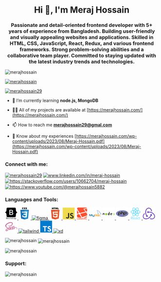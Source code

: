 <h1 align="center">Hi 👋, I'm Meraj Hossain</h1>
<h3 align="center">Passionate and detail-oriented frontend developer with 5+ years of experience from Bangladesh. Building user-friendly and visually appealing websites and applications. Skilled in HTML, CSS, JavaScript, React, Redux, and various frontend frameworks. Strong problem-solving abilities and a collaborative team player. Committed to staying updated with the latest industry trends and technologies.</h3>

<p align="left"> <img src="https://komarev.com/ghpvc/?username=merajhossain&label=Profile%20views&color=0e75b6&style=flat" alt="merajhossain" /> </p>

<p align="left"> <a href="https://github.com/ryo-ma/github-profile-trophy"><img src="https://github-profile-trophy.vercel.app/?username=merajhossain" alt="merajhossain" /></a> </p>

<p align="left"> <a href="https://twitter.com/merajhossain29" target="blank"><img src="https://img.shields.io/twitter/follow/merajhossain29?logo=twitter&style=for-the-badge" alt="merajhossain29" /></a> </p>

- 🌱 I’m currently learning **node.js, MongoDB**

- 👨‍💻 All of my projects are available at [https://merajhossain.com/](https://merajhossain.com/)

- 📫 How to reach me **merajhossain29@gmal.com**

- 📄 Know about my experiences [https://merajhossain.com/wp-content/uploads/2023/08/Meraj-Hossain.pdf](https://merajhossain.com/wp-content/uploads/2023/08/Meraj-Hossain.pdf)

<h3 align="left">Connect with me:</h3>
<p align="left">
<a href="https://twitter.com/merajhossain29" target="blank"><img align="center" src="https://raw.githubusercontent.com/rahuldkjain/github-profile-readme-generator/master/src/images/icons/Social/twitter.svg" alt="merajhossain29" height="30" width="40" /></a>
<a href="https://linkedin.com/in/www.linkedin.com/in/meraj-hossain" target="blank"><img align="center" src="https://raw.githubusercontent.com/rahuldkjain/github-profile-readme-generator/master/src/images/icons/Social/linked-in-alt.svg" alt="www.linkedin.com/in/meraj-hossain" height="30" width="40" /></a>
<a href="https://stackoverflow.com/users/https://stackoverflow.com/users/10662704/meraj-hossain" target="blank"><img align="center" src="https://raw.githubusercontent.com/rahuldkjain/github-profile-readme-generator/master/src/images/icons/Social/stack-overflow.svg" alt="https://stackoverflow.com/users/10662704/meraj-hossain" height="30" width="40" /></a>
<a href="https://www.youtube.com/c/https://www.youtube.com/@merajhossain5882" target="blank"><img align="center" src="https://raw.githubusercontent.com/rahuldkjain/github-profile-readme-generator/master/src/images/icons/Social/youtube.svg" alt="https://www.youtube.com/@merajhossain5882" height="30" width="40" /></a>
</p>

<h3 align="left">Languages and Tools:</h3>
<p align="left"> <a href="https://getbootstrap.com" target="_blank" rel="noreferrer"> <img src="https://raw.githubusercontent.com/devicons/devicon/master/icons/bootstrap/bootstrap-plain-wordmark.svg" alt="bootstrap" width="40" height="40"/> </a> <a href="https://www.w3schools.com/css/" target="_blank" rel="noreferrer"> <img src="https://raw.githubusercontent.com/devicons/devicon/master/icons/css3/css3-original-wordmark.svg" alt="css3" width="40" height="40"/> </a> <a href="https://www.figma.com/" target="_blank" rel="noreferrer"> <img src="https://www.vectorlogo.zone/logos/figma/figma-icon.svg" alt="figma" width="40" height="40"/> </a> <a href="https://www.w3.org/html/" target="_blank" rel="noreferrer"> <img src="https://raw.githubusercontent.com/devicons/devicon/master/icons/html5/html5-original-wordmark.svg" alt="html5" width="40" height="40"/> </a> <a href="https://developer.mozilla.org/en-US/docs/Web/JavaScript" target="_blank" rel="noreferrer"> <img src="https://raw.githubusercontent.com/devicons/devicon/master/icons/javascript/javascript-original.svg" alt="javascript" width="40" height="40"/> </a> <a href="https://laravel.com/" target="_blank" rel="noreferrer"> <img src="https://raw.githubusercontent.com/devicons/devicon/master/icons/laravel/laravel-plain-wordmark.svg" alt="laravel" width="40" height="40"/> </a> <a href="https://www.mysql.com/" target="_blank" rel="noreferrer"> <img src="https://raw.githubusercontent.com/devicons/devicon/master/icons/mysql/mysql-original-wordmark.svg" alt="mysql" width="40" height="40"/> </a> <a href="https://nodejs.org" target="_blank" rel="noreferrer"> <img src="https://raw.githubusercontent.com/devicons/devicon/master/icons/nodejs/nodejs-original-wordmark.svg" alt="nodejs" width="40" height="40"/> </a> <a href="https://www.php.net" target="_blank" rel="noreferrer"> <img src="https://raw.githubusercontent.com/devicons/devicon/master/icons/php/php-original.svg" alt="php" width="40" height="40"/> </a> <a href="https://reactjs.org/" target="_blank" rel="noreferrer"> <img src="https://raw.githubusercontent.com/devicons/devicon/master/icons/react/react-original-wordmark.svg" alt="react" width="40" height="40"/> </a> <a href="https://redux.js.org" target="_blank" rel="noreferrer"> <img src="https://raw.githubusercontent.com/devicons/devicon/master/icons/redux/redux-original.svg" alt="redux" width="40" height="40"/> </a> <a href="https://sass-lang.com" target="_blank" rel="noreferrer"> <img src="https://raw.githubusercontent.com/devicons/devicon/master/icons/sass/sass-original.svg" alt="sass" width="40" height="40"/> </a> <a href="https://tailwindcss.com/" target="_blank" rel="noreferrer"> <img src="https://www.vectorlogo.zone/logos/tailwindcss/tailwindcss-icon.svg" alt="tailwind" width="40" height="40"/> </a> <a href="https://www.typescriptlang.org/" target="_blank" rel="noreferrer"> <img src="https://raw.githubusercontent.com/devicons/devicon/master/icons/typescript/typescript-original.svg" alt="typescript" width="40" height="40"/> </a> <a href="https://www.adobe.com/products/xd.html" target="_blank" rel="noreferrer"> <img src="https://cdn.worldvectorlogo.com/logos/adobe-xd.svg" alt="xd" width="40" height="40"/> </a> </p>

<p><img align="left" src="https://github-readme-stats.vercel.app/api/top-langs?username=merajhossain&show_icons=true&locale=en&layout=compact" alt="merajhossain" /></p>

<p>&nbsp;<img align="center" src="https://github-readme-stats.vercel.app/api?username=merajhossain&show_icons=true&locale=en" alt="merajhossain" /></p>

<p><img align="center" src="https://github-readme-streak-stats.herokuapp.com/?user=merajhossain&" alt="merajhossain" /></p>

<h3 align="left">Support:</h3>
<p><a href="https://www.buymeacoffee.com/merajhossain"> <img align="left" src="https://cdn.buymeacoffee.com/buttons/v2/default-yellow.png" height="50" width="210" alt="merajhossain" /></a></p><br><br>
